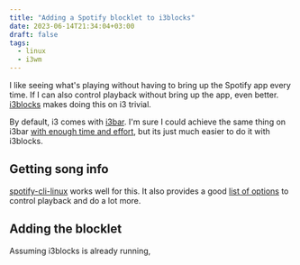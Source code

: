 ```yaml
---
title: "Adding a Spotify blocklet to i3blocks"
date: 2023-06-14T21:34:04+03:00
draft: false
tags:
  - linux
  - i3wm
---
```


I like seeing what's playing without having to bring up the Spotify app every time. If I can also control playback without bring up the app, even better.
[i3blocks](https://github.com/vivien/i3blocks) makes doing this on i3 trivial.

By default, i3 comes with [i3bar](https://i3wm.org/i3bar/). I'm sure I could achieve the same thing on i3bar [with enough time and effort](https://i3wm.org/docs/i3status.html#_external_scripts_programs_with_i3status), but its just much easier to do it with i3blocks.

## Getting song info

[spotify-cli-linux](https://github.com/pwittchen/spotify-cli-linux) works well for this. It also provides a good [list of options](https://github.com/pwittchen/spotify-cli-linux#usage) to control playback and do a lot more.

## Adding the blocklet

Assuming i3blocks is already running,
